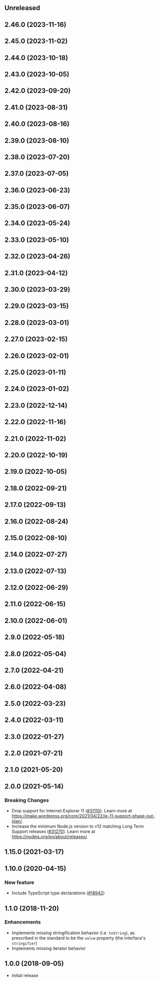 <!-- Learn how to maintain this file at https://github.com/WordPress/gutenberg/tree/HEAD/packages#maintaining-changelogs. -->

## Unreleased

## 2.46.0 (2023-11-16)

## 2.45.0 (2023-11-02)

## 2.44.0 (2023-10-18)

## 2.43.0 (2023-10-05)

## 2.42.0 (2023-09-20)

## 2.41.0 (2023-08-31)

## 2.40.0 (2023-08-16)

## 2.39.0 (2023-08-10)

## 2.38.0 (2023-07-20)

## 2.37.0 (2023-07-05)

## 2.36.0 (2023-06-23)

## 2.35.0 (2023-06-07)

## 2.34.0 (2023-05-24)

## 2.33.0 (2023-05-10)

## 2.32.0 (2023-04-26)

## 2.31.0 (2023-04-12)

## 2.30.0 (2023-03-29)

## 2.29.0 (2023-03-15)

## 2.28.0 (2023-03-01)

## 2.27.0 (2023-02-15)

## 2.26.0 (2023-02-01)

## 2.25.0 (2023-01-11)

## 2.24.0 (2023-01-02)

## 2.23.0 (2022-12-14)

## 2.22.0 (2022-11-16)

## 2.21.0 (2022-11-02)

## 2.20.0 (2022-10-19)

## 2.19.0 (2022-10-05)

## 2.18.0 (2022-09-21)

## 2.17.0 (2022-09-13)

## 2.16.0 (2022-08-24)

## 2.15.0 (2022-08-10)

## 2.14.0 (2022-07-27)

## 2.13.0 (2022-07-13)

## 2.12.0 (2022-06-29)

## 2.11.0 (2022-06-15)

## 2.10.0 (2022-06-01)

## 2.9.0 (2022-05-18)

## 2.8.0 (2022-05-04)

## 2.7.0 (2022-04-21)

## 2.6.0 (2022-04-08)

## 2.5.0 (2022-03-23)

## 2.4.0 (2022-03-11)

## 2.3.0 (2022-01-27)

## 2.2.0 (2021-07-21)

## 2.1.0 (2021-05-20)

## 2.0.0 (2021-05-14)

### Breaking Changes

-   Drop support for Internet Explorer 11 ([#31110](https://github.com/WordPress/gutenberg/pull/31110)). Learn more at https://make.wordpress.org/core/2021/04/22/ie-11-support-phase-out-plan/.
-   Increase the minimum Node.js version to v12 matching Long Term Support releases ([#31270](https://github.com/WordPress/gutenberg/pull/31270)). Learn more at https://nodejs.org/en/about/releases/.

## 1.15.0 (2021-03-17)

## 1.10.0 (2020-04-15)

### New feature

-   Include TypeScript type declarations ([#18942](https://github.com/WordPress/gutenberg/pull/18942))

## 1.1.0 (2018-11-20)

### Enhancements

-   Implements missing stringification behavior (i.e. `toString`), as prescribed in the standard to be the `value` property (the interface's `stringifier`)
-   Implements missing iterator behavior

## 1.0.0 (2018-09-05)

-   Initial release
